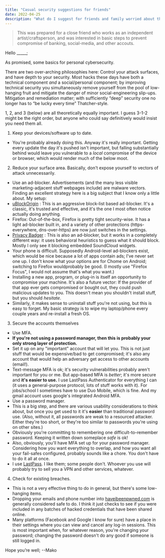 ```yaml
---
title: "Casual security suggestions for friends"
date: 2022-04-25
description: "What do I suggest for friends and family worried about their cyber security?"
---
```


> This was prepared for a close friend who works as an independent artist/craftsperson, and was interested in basic steps to prevent 
> compromise of banking, social-media, and other accouts. 


Hello \_\_\_\_\_;

As promised, some basics for personal cybersecurity.

There are two over-arching philosophies here:
Control your attack surfaces, and have depth to your security.
Most hacks these days have both a technical component _and_ a social/personal component;
by improving technical security you simultaneously remove yourself from the pool of low-hanging fruit
and mitigate the danger of minor social-engineering slip-ups.
Mitigation and remediation matter; with sufficiently “deep” security one no longer has to “be lucky every time” Thatcher-style.

1, 2, and 3 (below) are all theoretically equally important.
I guess 3-1-2 might be the right order, but anyone who could say definitively would insist you need them all.

1. Keep your devices/software up to date.
  - You're probably already doing this. Anyway it's really important.
    Getting every update the day it's pushed isn't important, but falling substantially behind would leave you
    vulnerable to a _local_ compromise of the device or browser, which would render much of
    the below moot.
2. Reduce your surface area. Basically, don't expose yourself to vectors of attack unnecessarily.
  - Use an ad-blocker. Advertisements (and the many less visible marketing-adjacent stuff webpages include) are malware vectors.
    Finding an excellent strategy here is a big subject that I know only a little about.
    My setup:
   - [uBlockOrigin](https://ublockorigin.com/) : This is an aggressive block-list based ad-blocker. It's a classic, it's trusted and effective,
     and it's the one I most often notice actually doing anything.
   - Firefox: Out-of-the-box, Firefox is pretty tight security-wise.
     It has a light ad-blocker built in, and a variety of other protections (https-everywhere, dns-over-https) are now just switches in the settings.
   - [Privacy Badger](https://privacybadger.org/) : This is also an ad-blocker, but it works in a completely different way:
     it uses behavioral heuristics to guess what it should block.
     Mostly I only see it blocking embedded SoundCloud widgets.
  - Your phone is difficult.
    Supposedly Android-level ad-blockers exist, which would be nice because a lot of apps contain ads; I've never set one up.
    I don't know what your options are for Chome on Android; switching to Firefox wouldprobably be good.
    (I mostly use "Firefox Focus", I would not assume that's what you want.)
  - Installing a new app, program, or plug-in is itself an opportunity to compromise your machine.
    It's also a future vector: If the provider of that app ever gets compromised or bought out, they could push malicious updates to you.
    This doesn't mean you shouldn't install stuff, but you should _hesitate_.
  - Similarly, it makes sense to uninstall stuff you're not using, but this is easy to forget.
    My basic strategy is to wipe my laptop/phone every couple years and re-install a fresh OS.
3. Secure the accounts themselves
  - Use MFA.
   - **If you're not using a password manager, then this is probably your only strong layer of protection.**
   - Set it up on any "important" account that will let you.
     This is not just stuff that would be expensive/bad to get compromised;
     it's also any account that would help an adversary get access to other accounts (email!).
   - Text-message MFA is ok; it's security vulnerabilities probably aren't important for you or me.
     But app-based MFA is _better_; it's more secure and **it's easier to use.**
     I use LastPass Authenticator for everything I can (it uses a general-purpose protocol, lots of stuff works with it).
     For jobs/school I sometimes have to use Duo Mobile, which is fine.
     And my gmail account uses google's integrated Android MFA.
  - Use a password manager.
   - This is a big step, and there are various usability considerations to think about,
     but once you get used to it it's **easier** than traditional password use.
     (Also, without it, all passwords are weak to a resourced attacker.
     Either they're too short, or they're too similar to passwords you're using on other sites.)
   - Obviously you're committing to remembering one difficult-to-remember password.
     Keeping it written down someplace _safe_ is ok!
   - Also, obviously, you'll have MFA set up for your password manager.
     Considering how you want everything to overlap, and how you want all your fail-safes configured, probably sounds like a chore.
     You don't have to do it all at once.
   - I use [LastPass](https://www.lastpass.com/). I like them; some people don't.
     Whoever you use will probably try to sell you a VPN and other services, whatever.
4. Check for existing breaches.
  - This is not a very effective thing to do in general, but there's some low-hanging items.
  - Dropping your emails and phone number into [haveibeenpwned.com](https://haveibeenpwned.com/) is generally considered safe to do.
    I think it just checks to see if you were included in any batches of hacked credentials that have been shared online.
  - Many platforms (Facebook and Google I know for sure) have a place in their settings where you can view and cancel any log-in sessions.
    This is most important when, for whatever reason, you're changing your password;
    changing the password doesn't do any good if someone is still logged in.

Hope you’re well;
--Mako

